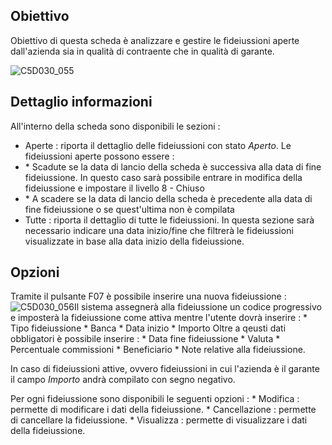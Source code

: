 ## Obiettivo
Obiettivo di questa scheda è analizzare e gestire le fideiussioni aperte dall'azienda sia in qualità di contraente che in qualità di garante.

![C5D030_055](https://doc.smeup.com/immagini/MBDOC_SCH-C5D030_FII/C5D030_055.png)

## Dettaglio informazioni
All'interno della scheda sono disponibili le sezioni : 
-  Aperte :  riporta il dettaglio delle fideiussioni con stato _Aperto_. Le fideiussioni aperte possono essere : 
- \* Scadute se la data di lancio della scheda è successiva alla data di fine fideiussione. In questo caso sarà possibile entrare in modifica della fideiussione e impostare il livello 8 - Chiuso
- \* A scadere se la data di lancio della scheda è precedente alla data di fine fideiussione o se quest'ultima non è compilata
-  Tutte :  riporta il dettaglio di tutte le fideiussioni. In questa sezione sarà necessario indicare una data inizio/fine che filtrerà le fideiussioni visualizzate in base alla data inizio della fideiussione.

## Opzioni

Tramite il pulsante F07 è possibile inserire una nuova fideiussione : 
![C5D030_056](https://doc.smeup.com/immagini/MBDOC_SCH-C5D030_FII/C5D030_056.png)Il sistema assegnerà alla fideiussione un codice progressivo e imposterà la fideiussione come attiva mentre l'utente dovrà inserire : 
 \* Tipo fideiussione
 \* Banca
 \* Data inizio
 \* Importo
Oltre a qeusti dati obbligatori è possibile inserire : 
 \* Data fine fideiussione
 \* Valuta
 \* Percentuale commissioni
 \* Beneficiario
 \* Note relative alla fideiussione.

In caso di fideiussioni attive, ovvero fideiussioni in cui l'azienda è il garante il campo _Importo_ andrà compilato con segno negativo.

Per ogni fideiussione sono disponibili le seguenti opzioni : 
 \* Modifica :  permette di modificare i dati della fideiussione.
 \* Cancellazione :  permette di cancellare la fideiussione.
 \* Visualizza :  permette di visualizzare i dati della fideiussione.


